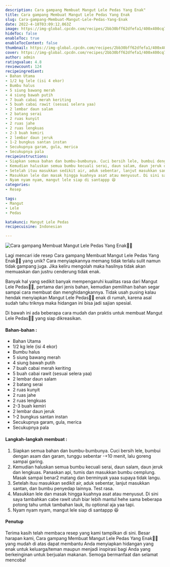 ```yaml
---
description: Cara gampang Membuat Mangut Lele Pedas Yang Enak"
title: Cara gampang Membuat Mangut Lele Pedas Yang Enak
slug: Cara-gampang-Membuat-Mangut-Lele-Pedas-Yang-Enak
date: 2022-4-18T03:09:12.063Z
image: https://img-global.cpcdn.com/recipes/2bb30bff62dfefa1/400x400cq70/photo.jpg
hideToc: false
enableToc: true
enableTocContent: false
thumbnail: https://img-global.cpcdn.com/recipes/2bb30bff62dfefa1/400x400cq70/photo.jpg
cover: https://img-global.cpcdn.com/recipes/2bb30bff62dfefa1/400x400cq70/photo.jpg
author: admin
ratingvalue: 4.8
reviewcount: 124
recipeingredient:
- Bahan Utama
- 1/2 kg lele (isi 4 ekor)
- Bumbu halus
- 5 siung bawang merah
- 4 siung bawah putih
- 7 buah cabai merah keriting
- 5 buah cabai rawit (sesuai selera yaa)
- 2 lembar daun salam
- 2 batang serai
- 2 ruas kunyit
- 2 ruas jahe
- 2 ruas lengkuas
- 2-3 buah kemiri
- 2 lembar daun jeruk
- 1-2 bungkus santan instan
- Secukupnya garam, gula, merica
- Secukupnya pala
recipeinstructions:
- Siapkan semua bahan dan bumbu-bumbunya. Cuci bersih lele, bumbui dengan asam dan garam, tunggu sebentar -+10 menit, lalu goreng sampai garing.
- Kemudian haluskan semua bumbu kecuali serai, daun salam, daun jeruk dan lengkuas. Panaskan api, tumis dan masukkan bumbu cemplung. Masak sampai benar2 matang dan berminyak yaaa supaya tidak langu.
- Setelah ituu masukkan sedikit air, aduk sebentar, lanjut masukkan santan, dan bumbu penyedap lainnya. Test rasa.
- Masukkan lele dan masak hingga kuahnya asat atau menyusut. Di sini saya tambahkan cabe rawit utuh biar lebih mantul hehe sama beberapa potong tahu untuk tambahan lauk, itu optional aja yaa tapi.
- Nyam nyam nyam, mangut lele siap di santappp 😆
categories:
- Resep

tags:
- Mangut
- Lele
- Pedas

katakunci: Mangut Lele Pedas
recipecuisine: Indonesian

---
```


![Cara gampang Membuat Mangut Lele Pedas Yang Enak👩‍🍳](https://img-global.cpcdn.com/recipes/2bb30bff62dfefa1/400x400cq70/photo.jpg)

Lagi mencari ide resep Cara gampang Membuat Mangut Lele Pedas Yang Enak👩‍🍳 yang unik? Cara menyiapkannya memang tidak terlalu sulit namun tidak gampang juga. Jika keliru mengolah maka hasilnya tidak akan memuaskan dan justru cenderung tidak enak.

Banyak hal yang sedikit banyak mempengaruhi kualitas rasa dari Mangut Lele Pedas👩‍🍳, pertama dari jenis bahan, kemudian pemilihan bahan segar sampai cara membuat dan menghidangkannya. Tidak usah pusing kalau hendak menyiapkan Mangut Lele Pedas👩‍🍳 enak di rumah, karena asal sudah tahu triknya maka hidangan ini bisa jadi sajian spesial.

Di bawah ini ada beberapa cara mudah dan praktis untuk membuat Mangut Lele Pedas👩‍🍳 yang siap dikreasikan.

<!--inarticleads1-->

#### Bahan-bahan :

- Bahan Utama
- 1/2 kg lele (isi 4 ekor)
- Bumbu halus
- 5 siung bawang merah
- 4 siung bawah putih
- 7 buah cabai merah keriting
- 5 buah cabai rawit (sesuai selera yaa)
- 2 lembar daun salam
- 2 batang serai
- 2 ruas kunyit
- 2 ruas jahe
- 2 ruas lengkuas
- 2-3 buah kemiri
- 2 lembar daun jeruk
- 1-2 bungkus santan instan
- Secukupnya garam, gula, merica
- Secukupnya pala

<!--inarticleads2-->

#### Langkah-langkah membuat :

1. Siapkan semua bahan dan bumbu-bumbunya. Cuci bersih lele, bumbui dengan asam dan garam, tunggu sebentar -+10 menit, lalu goreng sampai garing.
1. Kemudian haluskan semua bumbu kecuali serai, daun salam, daun jeruk dan lengkuas. Panaskan api, tumis dan masukkan bumbu cemplung. Masak sampai benar2 matang dan berminyak yaaa supaya tidak langu.
1. Setelah ituu masukkan sedikit air, aduk sebentar, lanjut masukkan santan, dan bumbu penyedap lainnya. Test rasa.
1. Masukkan lele dan masak hingga kuahnya asat atau menyusut. Di sini saya tambahkan cabe rawit utuh biar lebih mantul hehe sama beberapa potong tahu untuk tambahan lauk, itu optional aja yaa tapi.
1. Nyam nyam nyam, mangut lele siap di santappp 😆

#### Penutup

Terima kasih telah membaca resep yang kami tampilkan di sini. Besar harapan kami, Cara gampang Membuat Mangut Lele Pedas Yang Enak👩‍🍳 yang mudah di atas dapat membantu Anda menyiapkan hidangan yang enak untuk keluarga/teman maupun menjadi inspirasi bagi Anda yang berkeinginan untuk berjualan makanan. Semoga bermanfaat dan selamat mencoba!